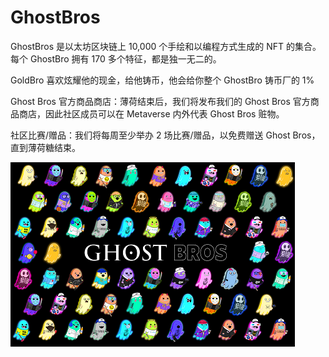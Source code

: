 # GhostBros

GhostBros 是以太坊区块链上 10,000 个手绘和以编程方式生成的 NFT 的集合。每个 GhostBro 拥有 170 多个特征，都是独一无二的。

GoldBro 喜欢炫耀他的现金，给他铸币，他会给你整个 GhostBro 铸币厂的 1%

Ghost Bros 官方商品商店：薄荷结束后，我们将发布我们的 Ghost Bros 官方商品商店，因此社区成员可以在 Metaverse 内外代表 Ghost Bros 赃物。

社区比赛/赠品：我们将每周至少举办 2 场比赛/赠品，以免费赠送 Ghost Bros，直到薄荷糖结束。

![nft](1661500859530.png)
